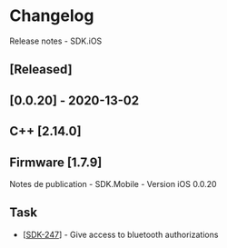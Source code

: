 # Changelog
Release notes - SDK.iOS

## [Released]

## [0.0.20] - 2020-13-02
## C++ [2.14.0]
## Firmware [1.7.9]

Notes de publication - SDK.Mobile - Version iOS 0.0.20

## Task

*   [[SDK-247](https://mybrain.atlassian.net/browse/SDK-247)] - Give access to bluetooth authorizations